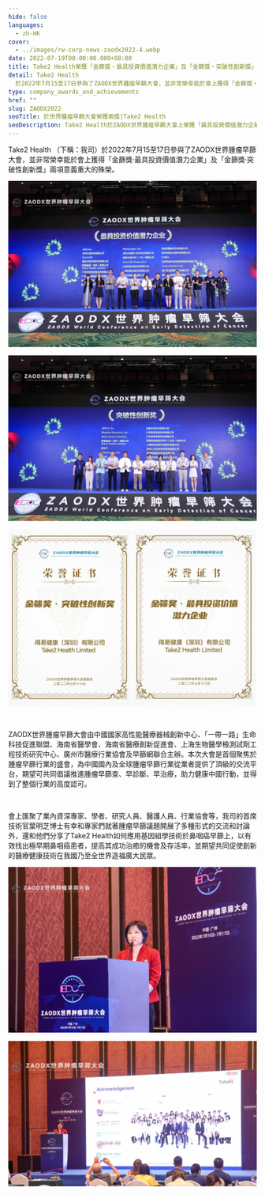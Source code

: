 ```yaml
---
hide: false
languages:
  - zh-HK
cover:
  - ../images/rw-corp-news-zaodx2022-4.webp
date: 2022-07-19T00:00:00.000+08:00
title: Take2 Health榮獲「金篩獎‧最具投資價值潛力企業」及「金篩獎‧突破性創新獎」
detail: Take2 Health
  於2022年7月15至17日參與了ZAODX世界腫瘤早篩大會，並非常榮幸能於會上獲得「金篩獎‧最具投資價值潛力企業」及「金篩獎‧突破性創新獎」兩項意義重大的殊榮。
type: company_awards_and_achievements
href: ""
slug: ZAODX2022
seoTitle: 於世界腫瘤早篩大會榮獲兩獎|Take2 Health
seoDescription: Take2 Health於ZAODX世界腫瘤早篩大會上榮獲「最具投資價值潛力企業」及「突破性創新獎」兩項金篩獎。
---
```

Take2 Health （下稱：我司）於2022年7月15至17日參與了ZAODX世界腫瘤早篩大會，並非常榮幸能於會上獲得「金篩獎‧最具投資價值潛力企業」及「金篩獎‧突破性創新獎」兩項意義重大的殊榮。

![Take2 Health於世界腫瘤早篩大會榮獲兩獎](../images/rw-corp-news-zaodx2022-1.webp)

![Take2 Health於世界腫瘤早篩大會榮獲兩獎](../images/rw-corp-news-zaodx2022-2.webp)

![Take2 Health於世界腫瘤早篩大會榮獲「最具投資價值潛力企業」及「突破性創新獎」兩項金篩獎](../images/rw-corp-news-zaodx2022-3.webp)

<br/>

ZAODX世界腫瘤早篩大會由中國國家高性能醫療器械創新中心、「一帶一路」生命科技促進聯盟、海南省醫學會、海南省醫療創新促進會、上海生物醫學檢測試劑工程技術研究中心、廣州市醫療行業協會及早篩網聯合主辦。本次大會是首個聚焦於腫瘤早篩行業的盛會，為中國國內及全球腫瘤早篩行業從業者提供了頂級的交流平台，期望可共同倡議推進腫瘤早篩查、早診斷、早治療，助力健康中國行動，並得到了整個行業的高度認可。

<br/>

會上匯聚了業內資深專家、學者、研究人員、醫護人員、行業協會等，我司的首席技術官葉明芝博士有幸和專家們就著腫瘤早篩議題開展了多種形式的交流和討論外，還和他們分享了Take2 Health如何應用基因組學技術於鼻咽癌早篩上，以有效找出極早期鼻咽癌患者，提高其成功治癒的機會及存活率，並期望共同促使創新的醫療健康技術在我國乃至全世界造福廣大民眾。

![Take2 Health於世界腫瘤早篩大會榮獲兩獎](../images/rw-corp-news-zaodx2022-4.webp)

![Take2 Health於世界腫瘤早篩大會榮獲兩獎](../images/rw-corp-news-zaodx2022-5.webp)